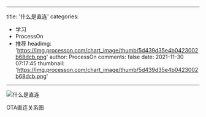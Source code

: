 
---
title: '什么是直连'
categories: 
 - 学习
 - ProcessOn
 - 推荐
headimg: 'https://img.processon.com/chart_image/thumb/5d439d35e4b0423002b68dcb.png'
author: ProcessOn
comments: false
date: 2021-11-30 07:17:45
thumbnail: 'https://img.processon.com/chart_image/thumb/5d439d35e4b0423002b68dcb.png'
---

<div>   
<img class="thumb" alt="什么是直连" src="https://img.processon.com/chart_image/thumb/5d439d35e4b0423002b68dcb.png" referrerpolicy="no-referrer">
<p>OTA直连关系图</p>  
</div>
            